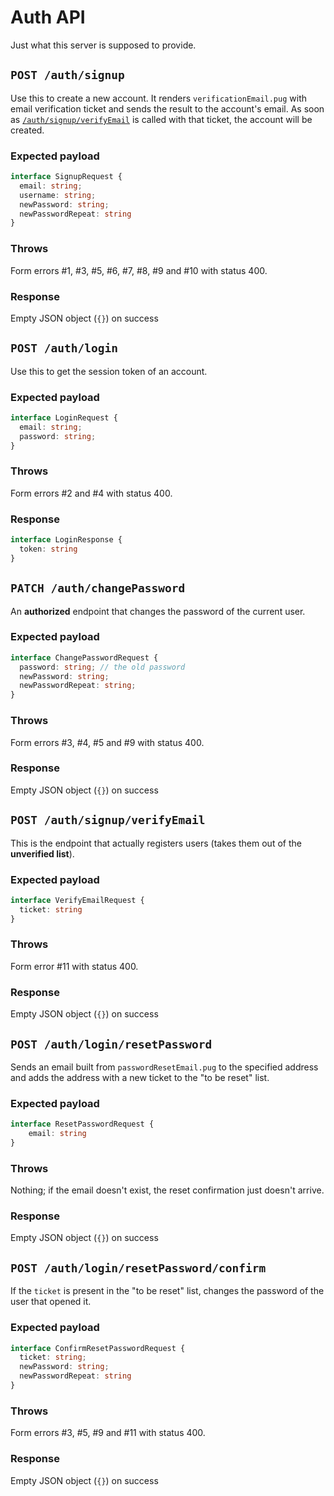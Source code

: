 # Auth API
Just what this server is supposed to provide.

## `POST /auth/signup`
Use this to create a new account. It renders `verificationEmail.pug` with email verification ticket and sends the result
to the account's email. As soon as [`/auth/signup/verifyEmail`](#post-authsignupverifyemail) is called with that ticket,
the account will be created.

### Expected payload
```ts
interface SignupRequest {
  email: string;
  username: string;
  newPassword: string; 
  newPasswordRepeat: string
}
```

### Throws
Form errors #1, #3, #5, #6, #7, #8, #9 and #10 with status 400.

### Response
Empty JSON object (`{}`) on success

## `POST /auth/login`
Use this to get the session token of an account.

### Expected payload
```ts
interface LoginRequest {
  email: string;
  password: string; 
}
```

### Throws
Form errors #2 and #4 with status 400.

### Response
```ts
interface LoginResponse {
  token: string
}
```

## `PATCH /auth/changePassword`
An **authorized** endpoint that changes the password of the current user.

### Expected payload
```ts
interface ChangePasswordRequest {
  password: string; // the old password
  newPassword: string;
  newPasswordRepeat: string;
}
```

### Throws
Form errors #3, #4, #5 and #9 with status 400.

### Response
Empty JSON object (`{}`) on success

## `POST /auth/signup/verifyEmail`
This is the endpoint that actually registers users (takes them out of the **unverified 
list**).

### Expected payload
```ts
interface VerifyEmailRequest {
  ticket: string
}
```

### Throws
Form error #11 with status 400.

### Response
Empty JSON object (`{}`) on success

## `POST /auth/login/resetPassword`
Sends an email built from `passwordResetEmail.pug` to the specified address and adds the address with a new ticket to 
the "to be reset" list.

### Expected payload
```ts
interface ResetPasswordRequest {
    email: string
}
```

### Throws
Nothing; if the email doesn't exist, the reset confirmation just doesn't arrive.

### Response
Empty JSON object (`{}`) on success

## `POST /auth/login/resetPassword/confirm`
If the `ticket` is present in the "to be reset" list, changes the password of the user that opened it.

### Expected payload
```ts
interface ConfirmResetPasswordRequest {
  ticket: string;
  newPassword: string;
  newPasswordRepeat: string
}
```

### Throws
Form errors #3, #5, #9 and #11 with status 400.

### Response
Empty JSON object (`{}`) on success
